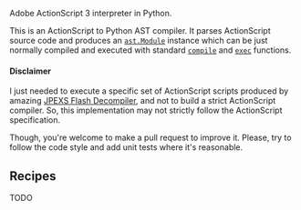 Adobe ActionScript 3 interpreter in Python.

This is an ActionScript to Python AST compiler. It parses ActionScript source code and produces an [`ast.Module`](https://docs.python.org/3/library/ast.html#abstract-grammar) instance which can be just normally compiled and executed with standard [`compile`](https://docs.python.org/3/library/functions.html#compile) and [`exec`](https://docs.python.org/3/library/functions.html#exec) functions.

#### Disclaimer

I just needed to execute a specific set of ActionScript scripts produced by amazing [JPEXS Flash Decompiler](https://github.com/jindrapetrik/jpexs-decompiler), and not to build a strict ActionScript compiler. So, this implementation may not strictly follow the ActionScript specification.

Though, you're welcome to make a pull request to improve it. Please, try to follow the code style and add unit tests where it's reasonable.

## Recipes

TODO
